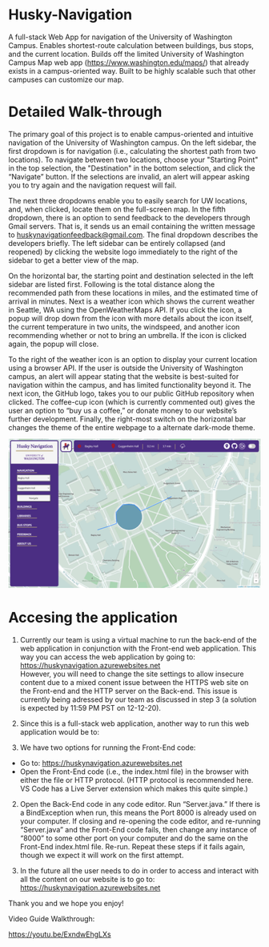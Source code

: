 # Husky-Navigation
A full-stack Web App for navigation of the University of Washington Campus. Enables shortest-route calculation between buildings, bus stops, and the current location. Builds off the limited University of Washington Campus Map web app (https://www.washington.edu/maps/) that already exists in a campus-oriented way. Built to be highly scalable such that other campuses can customize our map.

# Detailed Walk-through

The primary goal of this project is to enable campus-oriented and intuitive navigation of the University of Washington campus. On the left sidebar, the first dropdown is for navigation (i.e., calculating the shortest path from two locations). To navigate between two locations, choose your "Starting Point" in the top selection, the "Destination" in the bottom selection, and click the “Navigate” button. If the selections are invalid, an alert will appear asking you to try again and the navigation request will fail. 

The next three dropdowns enable you to easily search for UW locations, and, when clicked, locate them on the full-screen map. In the fifth dropdown, there is an option to send feedback to the developers through Gmail servers. That is, it sends us an email containing the written message to huskynavigationfeedback@gmail.com. The final dropdown describes the developers briefly. The left sidebar can be entirely collapsed (and reopened) by clicking the website logo immediately to the right of the sidebar to get a better view of the map.

On the horizontal bar, the starting point and destination selected in the left sidebar are listed first. Following is the total distance along the recommended path from these locations in miles, and the estimated time of arrival in minutes. Next is a weather icon which shows the current weather in Seattle, WA using the OpenWeatherMaps API. If you click the icon, a popup will drop down from the icon with more details about the icon itself, the current temperature in two units, the windspeed, and another icon recommending whether or not to bring an umbrella. If the icon is clicked again, the popup will close. 

To the right of the weather icon is an option to display your current location using a browser API. If the user is outside the University of Washington campus, an alert will appear stating that the website is best-suited for navigation within the campus, and has limited functionality beyond it. The next icon, the GitHub logo, takes you to our public GitHub repository when clicked. The coffee-cup icon (which is currently commented out) gives the user an option to “buy us a coffee,” or donate money to our website’s further development. Finally, the right-most switch on the horizontal bar changes the theme of the entire webpage to a alternate dark-mode theme.

![Demo Image](Project/DemonstrationImage.PNG)

# Accesing the application

1. Currently our team is using a virtual machine to run the back-end of the web application in conjunction with the Front-end web application. This way you can access the web application by going to:
https://huskynavigation.azurewebsites.net	
However, you will need to change the site settings to allow insecure content due to a mixed conent issue between the HTTPS web site on the Front-end and the HTTP server on the Back-end. This issue is currently being adressed by our team as discussed in step 3 (a solution is expected by 11:59 PM PST on 12-12-20).

2. Since this is a full-stack web application, another way to run this web application would be to:
  1.	We have two options for running the Front-End code:
  -	Go to: https://huskynavigation.azurewebsites.net	
  -	Open the Front-End code (i.e., the index.html file) in the browser with either the file or HTTP protocol. (HTTP protocol is recommended here. VS Code has a Live Server extension which makes this quite simple.)
  2.	Open the Back-End code in any code editor. Run “Server.java.” If there is a BindException when run, this means the Port 8000 is already used on your computer. If closing and re-opening the code editor, and re-running “Server.java” and the Front-End code fails, then change any instance of “8000” to some other port on your computer and do the same on the Front-End index.html file. Re-run. Repeat these steps if it fails again, though we expect it will work on the first attempt. 
  
3. In the future all the user needs to do in order to access and interact with all the content on our website is to go to:
https://huskynavigation.azurewebsites.net	

Thank you and we hope you enjoy!

Video Guide Walkthrough:

https://youtu.be/ExndwEhgLXs
